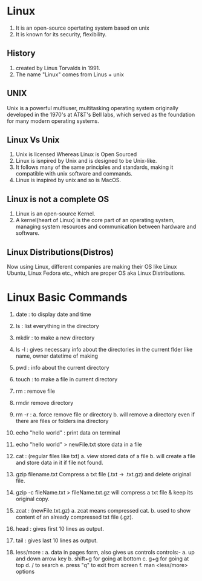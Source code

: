 # Linux

1. It is an open-source opertating system based on unix
2. It is known for its security, flexibility.

## History

1. created by Linus Torvalds in 1991.
2. The name "Linux" comes from Linus + unix

## UNIX

Unix is a powerful multiuser, multitasking operating system originally developed in the 1970's at AT&T's Bell labs, which served as the foundation for many modern operating systems.

## Linux Vs Unix

1. Unix is licensed Whereas Linux is Open Sourced
2. Linux is isnpired by Unix and is designed to be Unix-like.
3. It follows many of the same principles and standards, making it compatible with unix software and commands.
4. Linux is inspired by unix and so is MacOS.

## Linux is not a complete OS

1.  Linux is an open-source Kernel.
2.  A kernel(heart of Linux) is the core part of an operating system, managing system resources and communication between hardware and software.

## Linux Distributions(Distros)

Now using Linux, different companies are making their OS like Linux Ubuntu, Linux Fedora etc., which are proper OS aka Linux Distributions.

# Linux Basic Commands

1. date :
   to display date and time

2. ls :
   list everything in the directory

3. mkdir <directory name> :
   to make a new directory

4. ls -l :
   gives necessary info about the directories in the current flder like name, owner datetime of making

5. pwd :
   info about the current directory

6. touch <file name> :
   to make a file in current directory

7. rm <file name> :
   remove file

8. rmdir <directory name>
   remove directory

9. rm -r <file or directory name> :
   a. force remove file or directory
   b. will remove a directory even if there are files or folders ina directory

10. echo "hello world" :
    print data on terminal

11. echo "hello world" > newFile.txt
    store data in a file

12. cat <file name>: (regular files like txt)
    a. view stored data of a file
    b. will create a file and store data in it if file not found.

13. gzip filename.txt
    Compress a txt file (.txt -> .txt.gz) and delete original file.

14. gzip -c fileName.txt > fileName.txt.gz
    will compress a txt file & keep its original copy.

15. zcat <file name>: (newFile.txt.gz)
    a. zcat means compressed cat.
    b. used to show content of an already compressed txt file (.gz).

16. head <file name>:
    gives first 10 lines as output.

17. tail <file name>:
    gives last 10 lines as output.

18. less/more <file name>:
    a. data in pages form, also gives us controls
    controls:-
    a. up and down arrow key
    b. shift+g for going at bottom
    c. g+g for going at top
    d. /<word> to search
    e. press "q" to exit from screen
    f. man <less/more> options

